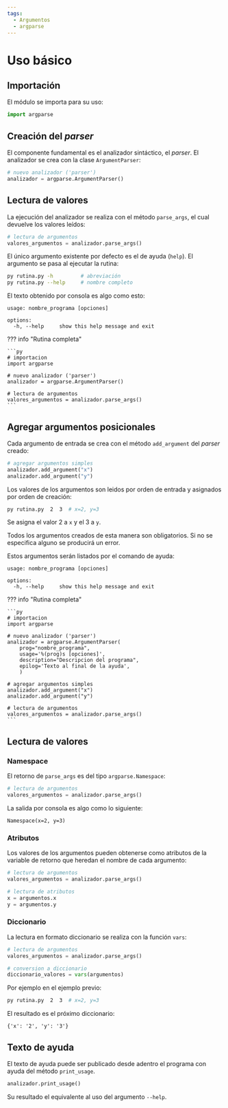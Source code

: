 ```yaml
---
tags:
  - Argumentos
  - argparse
---
```


# Uso básico

## Importación

El módulo se importa para su uso:

```py
import argparse
```


## Creación del *parser*

El componente fundamental es el analizador sintáctico,
el *parser*.
El analizador se crea con la clase `ArgumentParser`:


```py
# nuevo analizador ('parser') 
analizador = argparse.ArgumentParser()
```

## Lectura de valores

<!-- La lectura de argumentos de entrada -->
La ejecución del analizador
se realiza con el método `parse_args`,
el cual devuelve los valores leídos:

```py
# lectura de argumentos
valores_argumentos = analizador.parse_args()
```

El único argumento existente por defecto es el de ayuda (`help`). 
El argumento se pasa al ejecutar la rutina:

```bash
py rutina.py -h         # abreviación
py rutina.py --help     # nombre completo
```


El texto obtenido por consola es algo como esto:

```
usage: nombre_programa [opciones]

options:
  -h, --help     show this help message and exit
```

??? info "Rutina completa"


    ```py
    # importacion
    import argparse

    # nuevo analizador ('parser') 
    analizador = argparse.ArgumentParser()

    # lectura de argumentos
    valores_argumentos = analizador.parse_args()
    ```


## Agregar argumentos posicionales

Cada argumento de entrada se crea con el método `add_argument`
del *parser* creado:

```py
# agregar argumentos simples
analizador.add_argument("x")
analizador.add_argument("y")
```


Los valores de los argumentos son leidos por orden de entrada
y asignados por orden de creación:

```bash
py rutina.py  2  3  # x=2, y=3
```

Se asigna el valor 2 a `x` y el 3 a `y`.

Todos los argumentos creados de esta manera son obligatorios.
Si no se especifica alguno se producirá un error.

Estos argumentos serán listados por el comando de ayuda:

```
usage: nombre_programa [opciones]

options:
  -h, --help     show this help message and exit
```

??? info "Rutina completa"


    ```py
    # importacion
    import argparse

    # nuevo analizador ('parser') 
    analizador = argparse.ArgumentParser(
        prog="nombre_programa",
        usage='%(prog)s [opciones]',
        description="Descripcion del programa",
        epilog='Texto al final de la ayuda',
        )

    # agregar argumentos simples
    analizador.add_argument("x")
    analizador.add_argument("y")

    # lectura de argumentos
    valores_argumentos = analizador.parse_args()
    ```

## Lectura de valores


### Namespace

El retorno de `parse_args` es del tipo `argparse.Namespace`:

```py
# lectura de argumentos
valores_argumentos = analizador.parse_args()
```

La salida por consola es algo como lo siguiente:
```
Namespace(x=2, y=3)
```

### Atributos

Los valores de los argumentos pueden obtenerse
como atributos de la variable de retorno
que heredan el nombre de cada argumento:

```py
# lectura de argumentos
valores_argumentos = analizador.parse_args()

# lectura de atributos
x = argumentos.x
y = argumentos.y
```


### Diccionario

La lectura en formato diccionario se realiza con la función `vars`:

```py
# lectura de argumentos
valores_argumentos = analizador.parse_args()

# conversion a diccionario
diccionario_valores = vars(argumentos)
```

Por ejemplo en el ejemplo previo:

```bash
py rutina.py  2  3  # x=2, y=3
```
El resultado es el próximo diccionario:

```
{'x': '2', 'y': '3'}
```

## Texto de ayuda

El texto de ayuda puede ser publicado desde adentro el programa
con ayuda del método `print_usage`.

```py
analizador.print_usage()
```

Su resultado el equivalente al uso del argumento `--help`.



